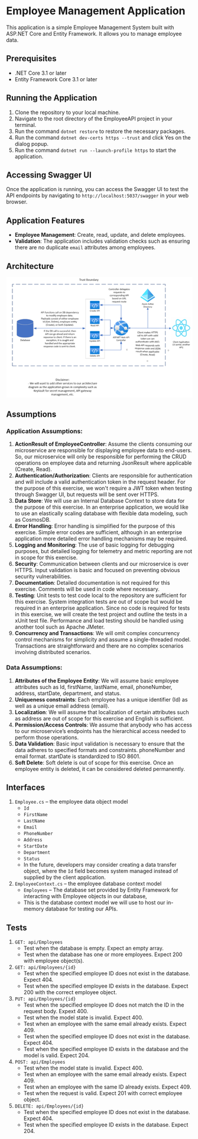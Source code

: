 # Employee Management Application

This application is a simple Employee Management System built with ASP.NET Core and Entity Framework. It allows you to manage employee data.

## Prerequisites

- .NET Core 3.1 or later
- Entity Framework Core 3.1 or later

## Running the Application

1. Clone the repository to your local machine.
2. Navigate to the root directory of the EmployeeAPI project in your terminal.
3. Run the command `dotnet restore` to restore the necessary packages.
4. Run the command `dotnet dev-certs https --trust` and click Yes on the dialog popup.
5. Run the command `dotnet run --launch-profile https` to start the application.

## Accessing Swagger UI

Once the application is running, you can access the Swagger UI to test the API endpoints by navigating to `http://localhost:5037/swagger` in your web browser.

## Application Features

- **Employee Management**: Create, read, update, and delete employees.
- **Validation**: The application includes validation checks such as ensuring there are no duplicate `email` attributes among employees.

## Architecture

![Architecture Diagram](diagram.png)

## Assumptions

### Application Assumptions:

1. **ActionResult of EmployeeController**: Assume the clients consuming our microservice are responsible for displaying employee data to end-users. So, our microservice will only be responsible for performing the CRUD operations on employee data and returning JsonResult where applicable (Create, Read).
2. **Authentication/Authorization**: Clients are responsible for authentication and will include a valid authentication token in the request header. For the purpose of this exercise, we won't require a JWT token when testing through Swagger UI, but requests will be sent over HTTPS.
3. **Data Store**: We will use an Internal Database Context to store data for the purpose of this exercise. In an enterprise application, we would like to use an elastically scaling database with flexible data modeling, such as CosmosDB.
4. **Error Handling**: Error handling is simplified for the purpose of this exercise. Simple error codes are sufficient, although in an enterprise application more detailed error handling mechanisms may be required.
5. **Logging and Monitoring**: The use of basic logging for debugging purposes, but detailed logging for telemetry and metric reporting are not in scope for this exercise.
6. **Security**: Communication between clients and our microservice is over HTTPS. Input validation is basic and focused on preventing obvious security vulnerabilities.
7. **Documentation**: Detailed documentation is not required for this exercise. Comments will be used in code where necessary.
8. **Testing**: Unit tests to test code local to the repository are sufficient for this exercise. System integration tests are out of scope but would be required in an enterprise application. Since no code is required for tests in this exercise, we will create the test project and outline the tests in a xUnit test file. Performance and load testing should be handled using another tool such as Apache JMeter.
9. **Concurrency and Transactions**: We will omit complex concurrency control mechanisms for simplicity and assume a single-threaded model. Transactions are straightforward and there are no complex scenarios involving distributed scenarios.

### Data Assumptions:

1. **Attributes of the Employee Entity**: We will assume basic employee attributes such as Id, firstName, lastName, email, phoneNumber, address, startDate, department, and status.
2. **Uniqueness constraints**: Each employee has a unique identifier (Id) as well as a unique email address (email).
3. **Localization**: We will assume that localization of certain attributes such as address are out of scope for this exercise and English is sufficient.
4. **Permission/Access Controls**: We assume that anybody who has access to our microservice’s endpoints has the hierarchical access needed to perform those operations.
5. **Data Validation**: Basic input validation is necessary to ensure that the data adheres to specified formats and constraints. phoneNumber and email format. startDate is standardized to ISO 8601.
6. **Soft Delete**: Soft delete is out of scope for this exercise. Once an employee entity is deleted, it can be considered deleted permanently.

## Interfaces

1. `Employee.cs` – the employee data object model
   - `Id`
   - `FirstName`
   - `LastName`
   - `Email`
   - `PhoneNumber`
   - `Address`
   - `StartDate`
   - `Department`
   - `Status`
   - In the future, developers may consider creating a data transfer object, where the `Id` field becomes system managed instead of supplied by the client application.
2. `EmployeeContext.cs` – the employee database context model
   - `Employees` – The database set provided by Entity Framework for interacting with Employee objects in our database,
   - This is the database context model we will use to host our in-memory database for testing our APIs.

## Tests

1. `GET: api/Employees`
   - Test when the database is empty. Expect an empty array.
   - Test when the database has one or more employees. Expect 200 with employee object(s).
2. `GET: api/Employees/{id}`
   - Test when the specified employee ID does not exist in the database. Expect 404.
   - Test when the specified employee ID exists in the database. Expect 200 with the correct employee object.
3. `PUT: api/Employees/{id}`
   - Test when the specified employee ID does not match the ID in the request body. Expext 400.
   - Test when the model state is invalid. Expect 400.
   - Test when an employee with the same email already exists. Expect 409.
   - Test when the specified employee ID does not exist in the database. Expect 404.
   - Test when the specified employee ID exists in the database and the model is valid. Expect 204.
4. `POST: api/Employees`
   - Test when the model state is invalid. Expect 400.
   - Test when an employee with the same email already exists. Expect 409.
   - Test when an employee with the same ID already exists. Expect 409.
   - Test when the request is valid. Expect 201 with correct employee object.
5. `DELETE: api/Employees/{id}`
   - Test when the specified employee ID does not exist in the database. Expect 404.
   - Test when the specified employee ID exists in the database. Expect 204.
